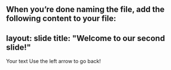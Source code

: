 When you’re done naming the file, add the following content to your file: 
---
layout: slide
title: "Welcome to our second slide!"
---
Your text
Use the left arrow to go back!
